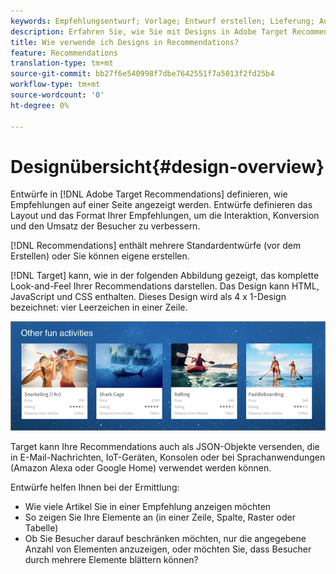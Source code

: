 ```yaml
---
keywords: Empfehlungsentwurf; Vorlage; Entwurf erstellen; Lieferung; Ausgabe
description: Erfahren Sie, wie Sie mit Designs in Adobe Target Recommendations definieren, wie Empfehlungen auf einer Seite angezeigt werden (1X4, 1X6, 2X2 usw.).
title: Wie verwende ich Designs in Recommendations?
feature: Recommendations
translation-type: tm+mt
source-git-commit: bb27f6e540998f7dbe7642551f7a5013f2fd25b4
workflow-type: tm+mt
source-wordcount: '0'
ht-degree: 0%

---
```



# Designübersicht{#design-overview}

Entwürfe in [!DNL Adobe Target Recommendations] definieren, wie Empfehlungen auf einer Seite angezeigt werden. Entwürfe definieren das Layout und das Format Ihrer Empfehlungen, um die Interaktion, Konversion und den Umsatz der Besucher zu verbessern.

[!DNL Recommendations] enthält mehrere Standardentwürfe (vor dem Erstellen) oder Sie können eigene erstellen.

[!DNL Target] kann, wie in der folgenden Abbildung gezeigt, das komplette Look-and-Feel Ihrer Recommendations darstellen. Das Design kann HTML, JavaScript und CSS enthalten. Dieses Design wird als 4 x 1-Design bezeichnet: vier Leerzeichen in einer Zeile.

![](assets/velocity_example.png)

Target kann Ihre Recommendations auch als JSON-Objekte versenden, die in E-Mail-Nachrichten, IoT-Geräten, Konsolen oder bei Sprachanwendungen (Amazon Alexa oder Google Home) verwendet werden können.

Entwürfe helfen Ihnen bei der Ermittlung:

* Wie viele Artikel Sie in einer Empfehlung anzeigen möchten
* So zeigen Sie Ihre Elemente an (in einer Zeile, Spalte, Raster oder Tabelle)
* Ob Sie Besucher darauf beschränken möchten, nur die angegebene Anzahl von Elementen anzuzeigen, oder möchten Sie, dass Besucher durch mehrere Elemente blättern können?

